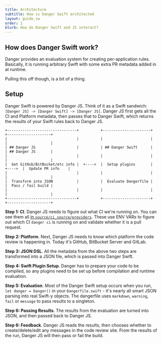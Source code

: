 ```yaml
---
title: Architecture
subtitle: How is Danger Swift architected
layout: guide_sw
order: 1
blurb: How do Danger Swift and JS interact?
---
```


## How does Danger Swift work?

Danger provides an evaluation system for creating per-application rules. Basically, it is running arbitrary Swift with
some extra PR metadata added in at runtime.

Pulling this off though, is a bit of a thing.

## Setup

Danger Swift is powered by Danger JS. Think of it as a Swift sandwich: `[Danger JS] -> [Danger Swift] -> [Danger JS]`.
Danger JS first gets all the CI and Platform metadata, then passes that to Danger Swift, which returns the results of
your Swift rules back to Danger JS.

```
+--------------------------------+          +----------------------+          +--------------------+
|                                |          |                      |          |                    |
| ## Danger JS                   |          | ## Danger Swift      |          | ## Danger JS       |
|                                |          |                      |          |                    |
|  Get GitHub/BitBucket/etc info |  +---->  |  Setup plugins       |  +---->  |  Update PR info    |
|                                |          |                      |          |                    |
|  Transform into JSON           |          |  Evaluate Dangerfile |          |  Pass / fail build |
|                                |          |                      |          |                    |
+--------------------------------+          +----------------------+          +--------------------+
```

**Step 1: CI**. Danger JS needs to figure out what CI we're running on. You can see them all [in
`source/ci_source/providers`][provs]. These use ENV VARs to figure out which CI `danger ci` is running on and validate
whether it is a pull request.

**Step 2: Platform**. Next, Danger JS needs to know which platform the code review is happening in. Today it's GitHub, BitBucket Server and GitLab.

**Step 3: JSON DSL**. All the metadata from the above two steps are transformed into a JSON file, which is passed into
Danger Swift.

**Step 4: Swift Plugin Setup**. Danger has to prepare your code to be compiled, so any plugins need to be set up before
compilation and runtime evaluation.

**Step 5: Evaluation**. Most of the Danger Swift setup occurs when you run, `let danger = Danger()` in your
`Dangerfile.swift` - it's nearly all smart JSON parsing into real Swift-y objects. The dangerfile uses `markdown`,
`warning`, `fail` or `message` to pass results to a singleton.

**Step 6: Passing Results**. The results from the evaluation are turned into JSON, and then passed back to Danger JS.

**Step 6: Feedback**. Danger JS reads the results, then chooses whether to create/delete/edit any messages in the code
review site. From the results of the run, Danger JS will then pass or fail the build.

[provs]: https://github.com/danger/danger-js/tree/master/source/ci_source/providers
[dangerdsl]: https://github.com/danger/danger-js/blob/master/sourformace/dsl/DangerDSL.ts
[runner]: https://github.com/danger/danger-js/blob/master/source/commands/danger-runner.ts
[in_runner]: https://github.com/danger/danger-js/blob/master/source/runner/runners/inline.ts

